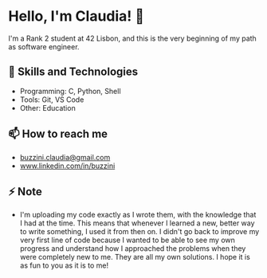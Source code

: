 # Hello, I'm Claudia! 👋

I'm a Rank 2 student at 42 Lisbon, and this is the very beginning of my path as software engineer.

## 🚀 Skills and Technologies
- Programming: C, Python, Shell
- Tools: Git, VS Code
- Other: Education

## 📫 How to reach me
- buzzini.claudia@gmail.com
- www.linkedin.com/in/buzzini

## ⚡ Note
- I'm uploading my code exactly as I wrote them, with the knowledge that I had at the time. This means that whenever I learned a new, better way to write something, I used it from then on. I didn't go back to improve my very first line of code because I wanted to be able to see my own progress and understand how I approached the problems when they were completely new to me. They are all my own solutions. I hope it is as fun to you as it is to me! 
